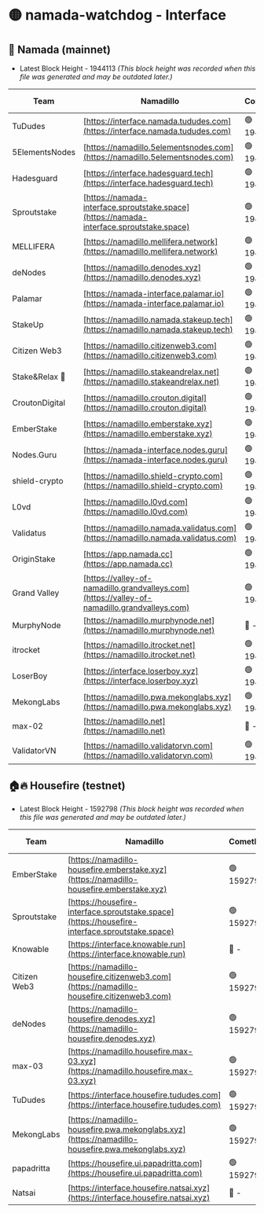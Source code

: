 # 🟡 namada-watchdog - Interface

## 🚀 Namada (mainnet)
- Latest Block Height - 1944113 *(This block height was recorded when this file was generated and may be outdated later.)*

| Team | Namadillo | CometBFT | Indexer | MASP Indexer |
|-|-|-|-|-|
| TuDudes | [https://interface.namada.tududes.com](https://interface.namada.tududes.com) | 🟢 1944095 | 🟢 1944095 | 🟢 1944094 |
| 5ElementsNodes | [https://namadillo.5elementsnodes.com](https://namadillo.5elementsnodes.com) | 🟢 1944095 | 🟢 1944095 | 🟢 1944095 |
| Hadesguard | [https://interface.hadesguard.tech](https://interface.hadesguard.tech) | 🟢 1944095 | 🟢 1944095 | 🟢 1944095 |
| Sproutstake | [https://namada-interface.sproutstake.space](https://namada-interface.sproutstake.space) | 🟢 1944096 | 🟢 1944096 | 🟢 1944096 |
| MELLIFERA | [https://namadillo.mellifera.network](https://namadillo.mellifera.network) | 🟢 1944097 | 🟢 1944097 | 🟢 1944097 |
| deNodes | [https://namadillo.denodes.xyz](https://namadillo.denodes.xyz) | 🟢 1944097 | 🟢 1944097 | 🟢 1944097 |
| Palamar | [https://namada-interface.palamar.io](https://namada-interface.palamar.io) | 🟢 1944098 | 🟢 1944098 | 🟢 1944098 |
| StakeUp | [https://namadillo.namada.stakeup.tech](https://namadillo.namada.stakeup.tech) | 🟢 1944098 | 🟢 1944098 | 🟢 1944098 |
| Citizen Web3 | [https://namadillo.citizenweb3.com](https://namadillo.citizenweb3.com) | 🟢 1944099 | 🟢 1944099 | 🟢 1944099 |
| Stake&Relax 🦥 | [https://namadillo.stakeandrelax.net](https://namadillo.stakeandrelax.net) | 🟢 1944100 | 🟢 1944099 | 🟢 1944099 |
| CroutonDigital | [https://namadillo.crouton.digital](https://namadillo.crouton.digital) | 🟢 1944100 | 🔴 - | 🟢 1944101 |
| EmberStake | [https://namadillo.emberstake.xyz](https://namadillo.emberstake.xyz) | 🟢 1944101 | 🟢 1944101 | 🟢 1944101 |
| Nodes.Guru | [https://namada-interface.nodes.guru](https://namada-interface.nodes.guru) | 🟢 1944102 | 🟢 1944102 | 🟢 1944102 |
| shield-crypto | [https://namadillo.shield-crypto.com](https://namadillo.shield-crypto.com) | 🟢 1944103 | 🟢 1944102 | 🟢 1944102 |
| L0vd | [https://namadillo.l0vd.com](https://namadillo.l0vd.com) | 🟢 1944103 | 🔴 1889999 | 🟢 1944103 |
| Validatus | [https://namadillo.namada.validatus.com](https://namadillo.namada.validatus.com) | 🟢 1944104 | 🟢 1944104 | 🔴 1929294 |
| OriginStake | [https://app.namada.cc](https://app.namada.cc) | 🟢 1944104 | 🟢 1944104 | 🟢 1944103 |
| Grand Valley | [https://valley-of-namadillo.grandvalleys.com](https://valley-of-namadillo.grandvalleys.com) | 🟢 1944105 | 🟢 1944104 | 🟢 1944104 |
| MurphyNode | [https://namadillo.murphynode.net](https://namadillo.murphynode.net) | 🔴 - | 🔴 - | 🔴 - |
| itrocket | [https://namadillo.itrocket.net](https://namadillo.itrocket.net) | 🟢 1944110 | 🟢 1944110 | 🟢 1944110 |
| LoserBoy | [https://interface.loserboy.xyz](https://interface.loserboy.xyz) | 🟢 1944111 | 🟢 1944110 | 🟢 1944110 |
| MekongLabs | [https://namadillo.pwa.mekonglabs.xyz](https://namadillo.pwa.mekonglabs.xyz) | 🟢 1944111 | 🟢 1944111 | 🟢 1944111 |
| max-02 | [https://namadillo.net](https://namadillo.net) | 🔴 - | 🔴 - | 🔴 - |
| ValidatorVN | [https://namadillo.validatorvn.com](https://namadillo.validatorvn.com) | 🟢 1944113 | 🟢 1944113 | 🟢 1944113 |

## 🏠🔥 Housefire (testnet)
- Latest Block Height - 1592798 *(This block height was recorded when this file was generated and may be outdated later.)*

| Team | Namadillo | CometBFT | Indexer | MASP Indexer |
|-|-|-|-|-|
| EmberStake | [https://namadillo-housefire.emberstake.xyz](https://namadillo-housefire.emberstake.xyz) | 🟢 1592793 | 🟢 1592793 | 🟢 1592793 |
| Sproutstake | [https://housefire-interface.sproutstake.space](https://housefire-interface.sproutstake.space) | 🟢 1592794 | 🟢 1592794 | 🟢 1592794 |
| Knowable | [https://interface.knowable.run](https://interface.knowable.run) | 🔴 - | 🔴 - | 🔴 - |
| Citizen Web3 | [https://namadillo-housefire.citizenweb3.com](https://namadillo-housefire.citizenweb3.com) | 🟢 1592796 | 🟢 1592796 | 🔴 593121 |
| deNodes | [https://namadillo-housefire.denodes.xyz](https://namadillo-housefire.denodes.xyz) | 🟢 1592796 | 🔴 1589371 | 🟢 1592796 |
| max-03 | [https://namadillo.housefire.max-03.xyz](https://namadillo.housefire.max-03.xyz) | 🟢 1592797 | 🟢 1592797 | 🟢 1592797 |
| TuDudes | [https://interface.housefire.tududes.com](https://interface.housefire.tududes.com) | 🟢 1592797 | 🟢 1592797 | 🟢 1592797 |
| MekongLabs | [https://namadillo-housefire.pwa.mekonglabs.xyz](https://namadillo-housefire.pwa.mekonglabs.xyz) | 🟢 1592797 | 🟢 1592797 | 🟢 1592797 |
| papadritta | [https://housefire.ui.papadritta.com](https://housefire.ui.papadritta.com) | 🟢 1592798 | 🟢 1592798 | 🟢 1592797 |
| Natsai | [https://interface.housefire.natsai.xyz](https://interface.housefire.natsai.xyz) | 🔴 - | 🔴 - | 🔴 - |

